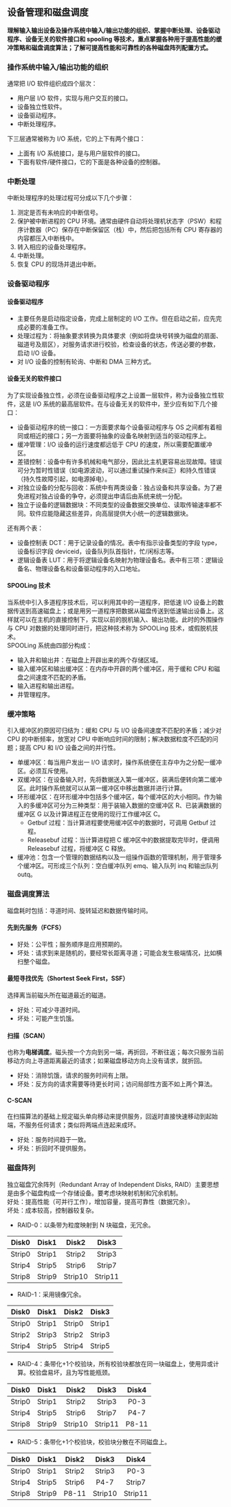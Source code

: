 ## 设备管理和磁盘调度
**理解输入输出设备及操作系统中输入/输出功能的组织、掌握中断处理、设备驱动程序、设备无关的软件接口和 spooling 等技术，重点掌握各种用于提高性能的缓冲策略和磁盘调度算法；了解可提高性能和可靠性的各种磁盘阵列配置方式。**

### 操作系统中输入/输出功能的组织
通常把 I/O 软件组织成四个层次：
* 用户层 I/O 软件，实现与用户交互的接口。
* 设备独立性软件。
* 设备驱动程序。
* 中断处理程序。

下三层通常被称为 I/O 系统，它的上下有两个接口：
* 上面有 I/O 系统接口，是与用户层软件的接口。
* 下面有软件/硬件接口，它的下面是各种设备的控制器。

### 中断处理
中断处理程序的处理过程可分成以下几个步骤：
1. 测定是否有未响应的中断信号。
2. 保护被中断进程的 CPU 环境。通常由硬件自动将处理机状态字（PSW）和程序计数器（PC）保存在中断保留区（栈）中，然后把包括所有 CPU 寄存器的内容都压入中断栈中。
3. 转入相应的设备处理程序。
4. 中断处理。
5. 恢复 CPU 的现场并退出中断。

### 设备驱动程序
#### 设备驱动程序
* 主要任务是启动指定设备，完成上层制定的 I/O 工作。但在启动之前，应先完成必要的准备工作。
* 处理过程为：将抽象要求转换为具体要求（例如将盘块号转换为磁盘的扇面、磁道号及扇区），对服务请求进行校验，检查设备的状态，传送必要的参数，启动 I/O 设备。
* 对 I/O 设备的控制有轮询、中断和 DMA 三种方式。

#### 设备无关的软件接口
为了实现设备独立性，必须在设备驱动程序之上设置一层软件，称为设备独立性软件，这是 I/O 系统的最高层软件。在与设备无关的软件中，至少应有如下几个接口：
* 设备驱动程序的统一接口：一方面要求每个设备驱动程序与 OS 之间都有着相同或相近的接口；另一方面要将抽象的设备名映射到适当的驱动程序上。
* 缓冲管理：I/O 设备的运行速度都远低于 CPU 的速度，所以需要配置缓冲区。
* 差错控制：设备中有许多机械和电气部分，因此比主机更容易出现故障。错误可分为暂时性错误（如电源波动，可以通过重试操作来纠正）和持久性错误（持久性故障引起，如电源掉电）。
* 对独立设备的分配与回收：系统中有两类设备：独占设备和共享设备。为了避免进程对独占设备的争夺，必须提出申请后由系统来统一分配。
* 独立于设备的逻辑数据块：不同类型的设备数据交换单位、读取传输速率都不同。软件应能隐藏这些差异，向高层提供大小统一的逻辑数据块。

还有两个表：
* 设备控制表 DCT：用于记录设备的情况。表中有指示设备类型的字段 type，设备标识字段 deviceid，设备队列队首指针，忙/闲标志等。
* 逻辑设备表 LUT：用于将逻辑设备名映射为物理设备名。表中有三项：逻辑设备名、物理设备名和设备驱动程序的入口地址。

#### SPOOLing 技术
当系统中引入多道程序技术后，可以利用其中的一道程序，把低速 I/O 设备上的数据传送到高速磁盘上；或是用另一道程序把数据从磁盘传送到低速输出设备上。这样就可以在主机的直接控制下，实现以前的脱机输入、输出功能。此时的外围操作与 CPU 对数据的处理同时进行，把这种技术称为 SPOOLing 技术，或假脱机技术。  
SPOOLing 系统由四部分构成：
* 输入井和输出井：在磁盘上开辟出来的两个存储区域。
* 输入缓冲区和输出缓冲区：在内存中开辟的两个缓冲区，用于缓和 CPU 和磁盘之间速度不匹配的矛盾。
* 输入进程和输出进程。
* 井管理程序。

### 缓冲策略
引入缓冲区的原因可归结为：缓和 CPU 与 I/O 设备间速度不匹配的矛盾；减少对 CPU 的中断频率，放宽对 CPU 中断响应时间的限制；解决数据粒度不匹配的问题；提高 CPU 和 I/O 设备之间的并行性。
* 单缓冲区：每当用户发出一 I/O 请求时，操作系统便在主存中为之分配一缓冲区。必须互斥使用。
* 双缓冲区：在设备输入时，先将数据送入第一缓冲区，装满后便转向第二缓冲区。此时操作系统就可以从第一缓冲区中移出数据并进行计算。
* 环形缓冲区：在环形缓冲中包括多个缓冲区，每个缓冲区的大小相同。作为输入的多缓冲区可分为三种类型：用于装输入数据的空缓冲区 R、已装满数据的缓冲区 G 以及计算进程正在使用的现行工作缓冲区 C。
	* Getbuf 过程：当计算进程要使用缓冲区中的数据时，可调用 Getbuf 过程。
	* Releasebuf 过程：当计算进程把 C 缓冲区中的数据提取完毕时，便调用 Releasebuf 过程，将缓冲区 C 释放。
* 缓冲池：包含一个管理的数据结构以及一组操作函数的管理机制，用于管理多个缓冲区。可形成三个队列：空白缓冲队列 emq、输入队列 inq 和输出队列 outq。

### 磁盘调度算法
磁盘耗时包括：寻道时间、旋转延迟和数据传输时间。

#### 先到先服务（FCFS）
* 好处：公平性；服务顺序是应用预期的。
* 坏处：请求到来是随机的，要经常长距离寻道；可能会发生极端情况，比如横扫整个磁盘。

#### 最短寻找优先（Shortest Seek First，SSF）
选择离当前磁头所在磁道最近的磁道。
* 好处：可减少寻道时间。
* 坏处：可能产生饥饿。

#### 扫描（SCAN）
也称为**电梯调度**。磁头按一个方向到另一端，再折回，不断往返；每次只服务当前移动方向上寻道距离最近的请求；如果磁盘移动方向上没有请求，就折回。
* 好处：消除饥饿，请求的服务时间有上限。
* 坏处：反方向的请求需要等待更长时间；访问局部性方面不如上两个算法。

#### C-SCAN
在扫描算法的基础上规定磁头单向移动来提供服务，回返时直接快速移动到起始端，不服务任何请求；类似将两端点连起来成环。
* 好处：服务时间趋于一致。
* 坏处：折回时不提供服务。

### 磁盘阵列
独立磁盘冗余阵列（Redundant Array of Independent Disks, RAID）主要思想是由多个磁盘构成一个存储设备。要考虑块映射机制和冗余机制。  
好处：提高性能（可并行工作），增加容量，提高可靠性（数据冗余）。  
坏处：成本较高，控制器较复杂。
* RAID-0：以条带为粒度映射到 N 块磁盘，无冗余。

|Disk0 | Disk1 | Disk2 | Disk3 |
| :--: | :--: | :--: | :--: |
| Strip0 | Strip1 | Strip2 | Strip3 |
| Strip4 | Strip5 | Strip6 | Strip7 |
| Strip8 | Strip9 | Strip10 | Strip11 |
* RAID-1：采用镜像冗余。

|Disk0 | Disk1 | Disk2 | Disk3 |
| :--: | :--: | :--: | :--: |
| Strip0 | Strip1 | Strip0 | Strip1 |
| Strip2 | Strip3 | Strip2 | Strip3 |
| Strip4 | Strip5 | Strip4 | Strip5 |
* RAID-4：条带化+1个校验块，所有校验块都放在同一块磁盘上，使用异或计算。校验盘易坏，且为写性能瓶颈。

|Disk0 | Disk1 | Disk2 | Disk3 | Disk4 |
| :--: | :--: | :--: | :--: | :--: |
| Strip0 | Strip1 | Strip2 | Strip3 | P0-3 |
| Strip4 | Strip5 | Strip6 | Strip7 | P4-7 |
| Strip8 | Strip9 | Strip10 | Strip11 | P8-11 |
* RAID-5：条带化+1个校验块，校验块分散在不同磁盘上。

|Disk0 | Disk1 | Disk2 | Disk3 | Disk4 |
| :--: | :--: | :--: | :--: | :--: |
| Strip0 | Strip1 | Strip2 | Strip3 | P0-3 |
| Strip4 | Strip5 | Strip6 | P4-7 | Strip7 |
| Strip8 | Strip9 | P8-11 | Strip10 | Strip11 |
